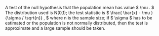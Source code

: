 A test of the null hypothesis that the population mean has value
$ \mu . $ The distribution used is N(0,1); the test statistic is
$ \frac{ \bar{x} - \mu }{\sigma / \sqrt{n}} , $ where n is the sample
size; if $ \sigma $ has to be estimated or the population is not
normally distributed, then the test is approximate and a large sample
should be taken.
